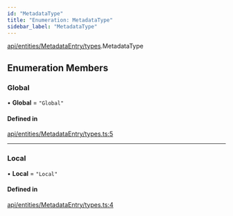 ```yaml
---
id: "MetadataType"
title: "Enumeration: MetadataType"
sidebar_label: "MetadataType"
---
```


[api/entities/MetadataEntry/types](../../../../../../modules/API/Entities/MetadataEntry/Types/Types.md).MetadataType

## Enumeration Members

### Global

• **Global** = ``"Global"``

#### Defined in

[api/entities/MetadataEntry/types.ts:5](https://github.com/PolymeshAssociation/polymesh-sdk/blob/de58d40fd/src/api/entities/MetadataEntry/types.ts#L5)

___

### Local

• **Local** = ``"Local"``

#### Defined in

[api/entities/MetadataEntry/types.ts:4](https://github.com/PolymeshAssociation/polymesh-sdk/blob/de58d40fd/src/api/entities/MetadataEntry/types.ts#L4)
